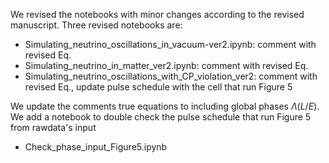 We revised the notebooks with minor changes according to the revised manuscript.
Three revised notebooks are:
- Simulating_neutrino_oscillations_in_vacuum-ver2.ipynb: comment with revised Eq.
- Simulating_neutrino_in_matter_ver2.ipynb: comment with revised Eq.
- Simulating_neutrino_oscillations_with_CP_violation_ver2: comment with revised Eq., update pulse schedule with the cell that run Figure 5
  
We update the comments true equations to including global phases $\Lambda(L/E)$. 
We add a notebook to double check the pulse schedule that run Figure 5 from rawdata's input
- Check_phase_input_Figure5.ipynb
